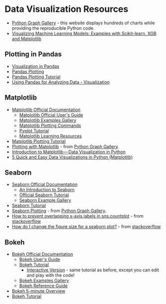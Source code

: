 # Data Visualization Resources
- [Python Graph Gallery](https://python-graph-gallery.com) - this website displays hundreds of charts while providing the reproducible Python code.
- [Visualizing Machine Learning Models: Examples with Scikit-learn, XGB and Matplotlib](http://queirozf.com/entries/visualizing-machine-learning-models-examples-with-scikit-learn-and-matplotlib)

## Plotting in Pandas
- [Visualization in Pandas](https://pandas.pydata.org/pandas-docs/stable/visualization.html)
- [Pandas Plotting](http://pandas.pydata.org/pandas-docs/version/0.23/api.html#api-dataframe-plotting)
- [Pandas Plotting Tutorial](https://www.tutorialspoint.com/python_pandas/python_pandas_visualization.htm)
- [Using Pandas for Analyzing Data - Visualization](http://wavedatalab.github.io/datawithpython/visualize.html)

## Matplotlib
- [Matplotlib Official Documentation](https://matplotlib.org/2.2.2/contents.html)
  - [Matplotlib Official User's Guide](https://matplotlib.org/users/index.html)
  - [Matplotlib Examples Gallery](https://matplotlib.org/gallery/index.html)
  - [Matplotlib Plotting Commands](https://matplotlib.org/api/pyplot_summary.html)
  - [Pyplot Tutorial](https://matplotlib.org/users/pyplot_tutorial.html)
  - [Matplotlib Learning Resources](https://matplotlib.org/resources/index.html)
- [Matplotlib Plotting Tutorial](http://www.scipy-lectures.org/intro/matplotlib/index.html)
- [Plotting with Matplotlib](https://python-graph-gallery.com/matplotlib/) - from [Python Graph Gallery](https://python-graph-gallery.com).
- [Introduction to Matplotlib — Data Visualization in Python](https://heartbeat.fritz.ai/introduction-to-matplotlib-data-visualization-in-python-d9143287ae39)
- [5 Quick and Easy Data Visualizations in Python (Matplotlib)](https://towardsdatascience.com/5-quick-and-easy-data-visualizations-in-python-with-code-a2284bae952f)

## Seaborn
- [Seaborn Official Documentation](https://seaborn.pydata.org/index.html)
  - [An Introduction to Seaborn](https://seaborn.pydata.org/introduction.html)
  - [Official Seaborn Tutorial](https://seaborn.pydata.org/tutorial.html)
  - [Seaborn Example Gallery](https://seaborn.pydata.org/examples/index.html)
- [Seaborn Tutorial](https://www.tutorialspoint.com/seaborn/index.htm)
- [Seaborn Plotting](https://python-graph-gallery.com/seaborn/) - from [Python Graph Gallery](https://python-graph-gallery.com).
- [How to prevent overlapping x-axis labels in sns.countplot](https://stackoverflow.com/questions/42528921/how-to-prevent-overlapping-x-axis-labels-in-sns-countplot) - from [stackoverflow](https://stackoverflow.com)
- [How do I change the figure size for a seaborn plot?](https://stackoverflow.com/questions/31594549/how-do-i-change-the-figure-size-for-a-seaborn-plot?noredirect=1&lq=1) - from [stackoverflow](https://stackoverflow.com)

## Bokeh
- [Bokeh Official Documentation](https://bokeh.pydata.org/en/latest/)
  - [Bokeh User's Guide](https://bokeh.pydata.org/en/latest/docs/user_guide.html)
  - [Bokeh Tutorial](https://nbviewer.jupyter.org/github/bokeh/bokeh-notebooks/blob/master/tutorial/00%20-%20Introduction%20and%20Setup.ipynb)
    - [Interactive Version](https://hub.mybinder.org/user/bokeh-bokeh-notebooks-owbbybfi/notebooks/tutorial/00%20-%20Introduction%20and%20Setup.ipynb) - same tutorial as before, except you can edit and play with the code!
  - [Bokeh Examples Gallery](http://bokeh.pydata.org/en/latest/docs/gallery.html)
  - [Bokeh Reference Guide](http://bokeh.pydata.org/en/latest/docs/reference.html)
- [Bokeh 5-minute Overview](https://nbviewer.jupyter.org/github/bokeh/bokeh-notebooks/blob/master/quickstart/quickstart.ipynb)  
- [Bokeh Tutorial](https://www.fullstackpython.com/bokeh.html)
